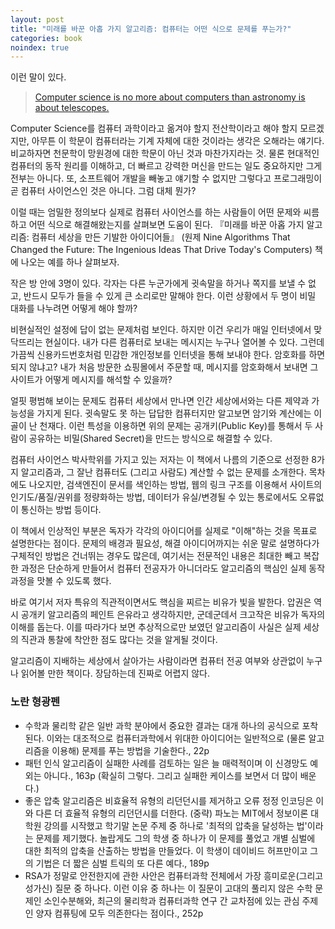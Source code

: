 ```yaml
---
layout: post
title: "미래를 바꾼 아홉 가지 알고리즘: 컴퓨터는 어떤 식으로 문제를 푸는가?"
categories: book
noindex: true
---
```


이런 말이 있다.

> [Computer science is no more about computers than astronomy is about telescopes.](http://en.wikiquote.org/wiki/Computer_science#Disputed)

Computer Science를 컴퓨터 과학이라고 옮겨야 할지 전산학이라고 해야 할지 모르겠지만, 아무튼 이 학문이 컴퓨터라는 기계 자체에 대한 것이라는 생각은 오해라는 얘기다. 비교하자면 천문학이 망원경에 대한 학문이 아닌 것과 마찬가지라는 것. 물론 현대적인 컴퓨터의 동작 원리를 이해하고, 더 빠르고 강력한 머신을 만드는 일도 중요하지만 그게 전부는 아니다. 또, 소프트웨어 개발을 빼놓고 얘기할 수 없지만 그렇다고 프로그래밍이 곧 컴퓨터 사이언스인 것은 아니다. 그럼 대체 뭔가?<!--more-->

이럴 때는 엄밀한 정의보다 실제로 컴퓨터 사이언스를 하는 사람들이 어떤 문제와 씨름하고 어떤 식으로 해결해왔는지를 살펴보면 도움이 된다. 『미래를 바꾼 아홉 가지 알고리즘: 컴퓨터 세상을 만든 기발한 아이디어들』 (원제 Nine Algorithms That Changed the Future: The Ingenious Ideas That Drive Today's Computers) 책에 나오는 예를 하나 살펴보자.

작은 방 안에 3명이 있다. 각자는 다른 누군가에게 귓속말을 하거나 쪽지를 보낼 수 없고, 반드시 모두가 들을 수 있게 큰 소리로만 말해야 한다. 이런 상황에서 두 명이 비밀 대화를 나누려면 어떻게 해야 할까?

비현실적인 설정에 답이 없는 문제처럼 보인다. 하지만 이건 우리가 매일 인터넷에서 맞닥뜨리는 현실이다. 내가 다른 컴퓨터로 보내는 메시지는 누구나 열어볼 수 있다. 그런데 가끔씩 신용카드번호처럼 민감한 개인정보를 인터넷을 통해 보내야 한다. 암호화를 하면 되지 않냐고? 내가 처음 방문한 쇼핑몰에서 주문할 때, 메시지를 암호화해서 보내면 그 사이트가 어떻게 메시지를 해석할 수 있을까?

얼핏 평범해 보이는 문제도 컴퓨터 세상에서 만나면 인간 세상에서와는 다른 제약과 가능성을 가지게 된다. 귓속말도 못 하는 답답한 컴퓨터지만 알고보면 암기와 계산에는 이골이 난 천재다. 이런 특성을 이용하면 위의 문제는 공개키(Public Key)를 통해서 두 사람이 공유하는 비밀(Shared Secret)을 만드는 방식으로 해결할 수 있다.

컴퓨터 사이언스 박사학위를 가지고 있는 저자는 이 책에서 나름의 기준으로 선정한 8가지 알고리즘과, 그 잘난 컴퓨터도 (그리고 사람도) 계산할 수 없는 문제를 소개한다. 목차에도 나오지만, 검색엔진이 문서를 색인하는 방법, 웹의 링크 구조를 이용해서 사이트의 인기도/품질/권위를 정량화하는 방법, 데이터가 유실/변경될 수 있는 통로에서도 오류없이 통신하는 방법 등이다.

이 책에서 인상적인 부분은 독자가 각각의 아이디어를 실제로 "이해"하는 것을 목표로 설명한다는 점이다. 문제의 배경과 필요성, 해결 아이디어까지는 쉬운 말로 설명하다가 구체적인 방법은 건너뛰는 경우도 많은데, 여기서는 전문적인 내용은 최대한 빼고 복잡한 과정은 단순하게 만들어서 컴퓨터 전공자가 아니더라도 알고리즘의 핵심인 실제 동작 과정을 맛볼 수 있도록 했다.

바로 여기서 저자 특유의 직관적이면서도 핵심을 찌르는 비유가 빛을 발한다. 압권은 역시 공개키 알고리즘의 페인트 은유라고 생각하지만, 군데군데서 크고작은 비유가 독자의 이해를 돕는다. 이를 따라가다 보면 추상적으로만 보였던 알고리즘이 사실은 실제 세상의 직관과 통찰에 착안한 점도 많다는 것을 알게될 것이다.

알고리즘이 지배하는 세상에서 살아가는 사람이라면 컴퓨터 전공 여부와 상관없이 누구나 읽어볼 만한 책이다. 장담하는데 진짜로 어렵지 않다.

### 노란 형광펜

- 수학과 물리학 같은 일반 과학 분야에서 중요한 결과는 대개 하나의 공식으로 포착된다. 이와는 대조적으로 컴퓨터과학에서 위대한 아이디어는 일반적으로 (물론 알고리즘을 이용해) 문제를 푸는 방법을 기술한다., 22p
- 패턴 인식 알고리즘이 실패한 사례를 검토하는 일은 늘 매력적이며 이 신경망도 예외는 아니다., 163p (확실히 그렇다. 그리고 실패한 케이스를 보면서 더 많이 배운다.)
- 좋은 압축 알고리즘은 비효율적 유형의 리던던시를 제거하고 오류 정정 인코딩은 이와 다른 더 효율적 유형의 리던던시를 더한다. (중략) 파노는 MIT에서 정보이론 대학원 강의를 시작했고 학기말 논문 주제 중 하나로 '최적의 압축을 달성하는 법'이라는 문제를 제기했다. 놀랍게도 그의 학생 중 하나가 이 문제를 풀었고 개별 심벌에 대한 최적의 압축을 산출하는 방법을 만들었다. 이 학생이 데이비드 허프만이고 그의 기법은 더 짧은 심벌 트릭의 또 다른 예다., 189p
- RSA가 정말로 안전한지에 관한 사안은 컴퓨터과학 전체에서 가장 흥미로운(그리고 성가신) 질문 중 하나다. 이런 이유 중 하나는 이 질문이 고대의 풀리지 않은 수학 문제인 소인수분해와, 최근의 물리학과 컴퓨터과학 연구 간 교차점에 있는 관심 주제인 양자 컴퓨팅에 모두 의존한다는 점이다., 252p
